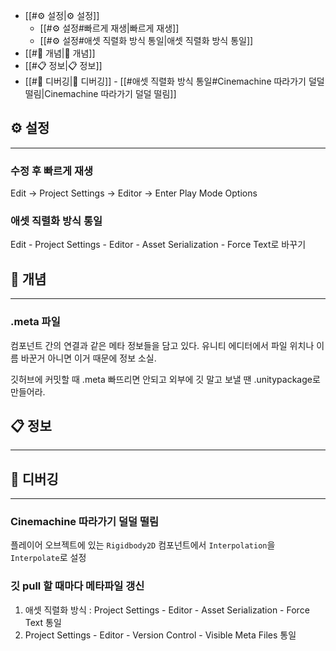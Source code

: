 - [[#⚙️ 설정|⚙️ 설정]]
	- [[#⚙️ 설정#빠르게 재생|빠르게 재생]]
	- [[#⚙️ 설정#애셋 직렬화 방식 통일|애셋 직렬화 방식 통일]]
- [[#💾 개념|💾 개념]]
- [[#📋 정보|📋 정보]]
- [[#🦫 디버깅|🦫 디버깅]]
		- [[#애셋 직렬화 방식 통일#Cinemachine 따라가기 덜덜 떨림|Cinemachine 따라가기 덜덜 떨림]]





## ⚙️ 설정
---

### 수정 후 빠르게 재생
Edit → Project Settings → Editor → Enter Play Mode Options

### 애셋 직렬화 방식 통일
Edit - Project Settings - Editor - Asset Serialization - Force Text로 바꾸기





## 💾 개념
---
### .meta 파일
컴포넌트 간의 연결과 같은 메타 정보들을 담고 있다.
유니티 에디터에서 파일 위치나 이름 바꾼거 아니면 이거 때문에 정보 소실.

깃허브에 커밋할 때 .meta 빠뜨리면 안되고
외부에 깃 말고 보낼 땐 .unitypackage로 만들어라.





## 📋 정보
---





## 🦫 디버깅
---

### Cinemachine 따라가기 덜덜 떨림
플레이어 오브젝트에 있는 `Rigidbody2D` 컴포넌트에서 
`Interpolation`을 `Interpolate`로 설정

### 깃 pull 할 때마다 메타파일 갱신

1. 애셋 직렬화 방식 : Project Settings - Editor - Asset Serialization - Force Text 통일
2. Project Settings - Editor - Version Control - Visible Meta Files 통일

